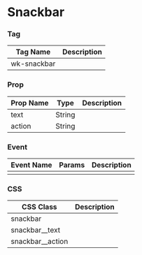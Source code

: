 # Snackbar

### Tag
Tag Name | Description
--- | --- 
wk-snackbar | 

### Prop
Prop Name | Type | Description
--- | --- | ---
text | String |
action | String |

### Event
Event Name | Params | Description
--- | --- | ---
 |  | 

### CSS
CSS Class | Description
--- | --- 
snackbar | 
snackbar__text | 
snackbar__action | 
